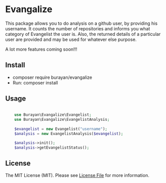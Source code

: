 Evangalize
==========

This package allows you to do analysis on a github user,
by providing his username. It counts the number of repositories
and informs you what category of Evangelist the user is.
Also, the returned details of a particular user are provided
and may be used for whatever else purpose.

A lot more features coming soon!!!

## Install

- composer require burayan/evangalize
- Run:
    composer install

## Usage

```php
    
    use Burayan\Evangalize\Evangelist;
    use Burayan\Evangalize\EvangelistAnalysis;
    
    $evangelist = new Evangelist("username");
    $analysis = new EvangelistAnalysis($evangelist);

    $analysis->init();
    $analysis->getEvangelistStatus();

```


## License

The MIT License (MIT). Please see [License File](https://opensource.org/licenses/MIT) for more information.
